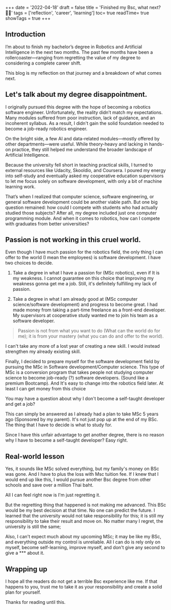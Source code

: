 +++
date = '2022-04-18'
draft = false
title = 'Finished my Bsc, what next? 👨‍🎓'
tags = ['reflection', 'career', 'learning']
toc= true
readTime= true
showTags = true
+++

## Introduction

I’m about to finish my bachelor’s degree in Robotics and Artificial Intelligence in the next two months. The past few months have been a rollercoaster—ranging from regretting the value of my degree to considering a complete career shift.

This blog is my reflection on that journey and a breakdown of what comes next.

## Let's talk about my degree disappointment.

I originally pursued this degree with the hope of becoming a robotics software engineer. Unfortunately, the reality didn’t match my expectations. Many modules suffered from poor instruction, lack of guidance, and an incoherent syllabus. As a result, I didn't gain the solid foundation needed to become a job-ready robotics engineer.

On the bright side, a few AI and data-related modules—mostly offered by other departments—were useful. While theory-heavy and lacking in hands-on practice, they still helped me understand the broader landscape of Artificial Intelligence.

Because the university fell short in teaching practical skills, I turned to external resources like Udacity, Skooldio, and Coursera. I poured my energy into self-study and eventually asked my cooperative education supervisors to let me focus solely on software development, with only a bit of machine learning work.

That’s when I realized that computer science, software engineering, or general software development could be another viable path. But one big question remained: how could I compete with students who had actually studied those subjects? After all, my degree included just one computer programming module. And when it comes to robotics, how can I compete with graduates from better universities?

## Passion is not working in this cruel world.

Even though I have much passion for the robotics field, the only thing I can offer to the world (I mean the employees) is software development. I have two choices to decide.

1. Take a degree in what I have a passion for (MSc robotics), even if It is my weakness. I cannot guarantee on this choice that improving my weakness gonna get me a job. Still, it's definitely fulfilling my lack of passion.

2. Take a degree in what I am already good at (MSc computer science/software development) and progress to become great. I had made money from taking a part-time freelance as a front-end developer. My supervisors at cooperative study wanted me to join his team as a software developer.

> Passion is not from what you want to do (What can the world do for me); it is from your mastery (what you can do and offer to the world).

I can't take any more of a lost year of creating a new skill. I would instead strengthen my already existing skill.

Finally, I decided to prepare myself for the software development field by pursuing the MSc in Software development/Computer science. This type of MSc is a conversion program that takes people not studying computer science to become job-ready (?) software developers. (Sound like a premium Bootcamp). And It's easy to change into the robotics field later. At least I can get money from this choice

You may have a question about why I don't become a self-taught developer and get a job?

This can simply be answered as I already had a plan to take MSc 5 years ago (Sponsored by my parent). It's not just pop up at the end of my BSc. The thing that I have to decide is what to study for.

Since I have this unfair advantage to get another degree, there is no reason why I have to become a self-taught developer? Easy right.

## Real-world lesson

Yes, it sounds like MSc solved everything, but my family's money on BSc was gone. And I have to plus the loss with Msc tuition fee. If I knew that I would end up like this, I would pursue another Bsc degree from other schools and save over a million Thai baht.

All I can feel right now is I'm just regretting it.

But the regretting thing that happened is not making me advanced. This BSc would be my best decision at that time. No one can predict the future. I learned that the university would not take responsibility for this; it is still my responsibility to take their result and move on. No matter many I regret, the university is still the same;

Also, I can't expect much about my upcoming MSc; it may be like my BSc, and everything outside my control is unreliable. All I can do is rely only on myself, become self-learning, improve myself, and don't give any second to give a \*\*\* about it.

## Wrapping up

I hope all the readers do not get a terrible Bsc experience like me. If that happens to you, trust me to take it as your responsibility and create a solid plan for yourself.

Thanks for reading until this.
